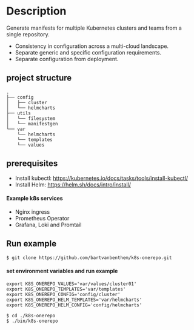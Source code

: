 # Description
Generate manifests for multiple Kubernetes clusters and teams from a single repository.
* Consistency in configuration across a multi-cloud landscape.
* Separate generic and specific configuration requirements.
* Separate configuration from deployment.

## project structure
```shell
.
├── config
│   ├── cluster
│   └── helmcharts
├── utils
│   └── filesystem
│   └── manifestgen
└── var
    └── helmcharts
    └── templates
    └── values
```

## prerequisites
* Install kubectl: https://kubernetes.io/docs/tasks/tools/install-kubectl/
* Install Helm: https://helm.sh/docs/intro/install/

#### Example k8s services
* Nginx ingress
* Prometheus Operator
* Grafana, Loki and Promtail

## Run example
```shell
$ git clone https://github.com/bartvanbenthem/k8s-onerepo.git
```

#### set environment variables and run example
```shell
export K8S_ONEREPO_VALUES='var/values/cluster01'
export K8S_ONEREPO_TEMPLATES='var/templates'
export K8S_ONEREPO_CONFIG='config/cluster'
export K8S_ONEREPO_HELM_TEMPLATES='var/helmcharts'
export K8S_ONEREPO_HELM_CONFIG='config/helmcharts'

$ cd ./k8s-onerepo
$ ./bin/k8s-onerepo
```